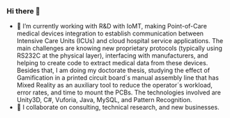 ### Hi there 👋




- 🔭  I’m currently working with R&D with IoMT, making Point-of-Care medical devices integration to establish communication between Intensive Care Units (ICUs) and cloud hospital service applications. The main challenges are knowing new proprietary protocols (typically using RS232C at the physical layer), interfacing with manufacturers, and helping to create code to extract medical data from these devices. Besides that, I am doing my doctorate thesis, studying the effect of Gamification in a printed circuit board´s manual assembly line that has Mixed Reality as an auxiliary tool to reduce the operator´s workload, error rates, and time to mount the PCBs. The technologies involved are Unity3D, C#, Vuforia, Java, MySQL, and Pattern Recognition. 
- 👯 I collaborate on consulting, technical research, and new businesses.


<!--
-->

